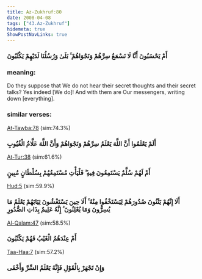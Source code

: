 ```yaml
---
title: Az-Zukhruf:80
date: 2008-04-08
tags: ["43.Az-Zukhruf"]
hidemeta: true 
ShowPostNavLinks: true 
---
```

### أَمْ يَحْسَبُونَ أَنَّا لَا نَسْمَعُ سِرَّهُمْ وَنَجْوَاهُمْ ۚ بَلَىٰ وَرُسُلُنَا لَدَيْهِمْ يَكْتُبُونَ
### meaning: 
Do they suppose that We do not hear their secret thoughts and their secret talks? Yes indeed [We do]! And with them are Our messengers, writing down [everything].
### similar verses: 

[At-Tawba:78](/9/78) (sim:74.3%)

### أَلَمْ يَعْلَمُوا أَنَّ اللَّهَ يَعْلَمُ سِرَّهُمْ وَنَجْوَاهُمْ وَأَنَّ اللَّهَ عَلَّامُ الْغُيُوبِ

[At-Tur:38](/52/38) (sim:61.6%)

### أَمْ لَهُمْ سُلَّمٌ يَسْتَمِعُونَ فِيهِ ۖ فَلْيَأْتِ مُسْتَمِعُهُمْ بِسُلْطَانٍ مُبِينٍ

[Hud:5](/11/5) (sim:59.9%)

### أَلَا إِنَّهُمْ يَثْنُونَ صُدُورَهُمْ لِيَسْتَخْفُوا مِنْهُ ۚ أَلَا حِينَ يَسْتَغْشُونَ ثِيَابَهُمْ يَعْلَمُ مَا يُسِرُّونَ وَمَا يُعْلِنُونَ ۚ إِنَّهُ عَلِيمٌ بِذَاتِ الصُّدُورِ

[Al-Qalam:47](/68/47) (sim:58.5%)

### أَمْ عِنْدَهُمُ الْغَيْبُ فَهُمْ يَكْتُبُونَ

[Taa-Haa:7](/20/7) (sim:57.2%)

### وَإِنْ تَجْهَرْ بِالْقَوْلِ فَإِنَّهُ يَعْلَمُ السِّرَّ وَأَخْفَى
